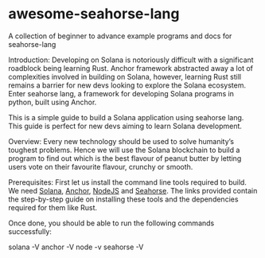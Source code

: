 # awesome-seahorse-lang
A collection of beginner to advance example programs and docs for seahorse-lang


Introduction:
Developing on Solana is notoriously difficult with a significant roadblock being learning Rust. Anchor framework abstracted away a lot of complexities involved in building on Solana, however, learning Rust still remains a barrier for new devs looking to explore the Solana ecosystem. Enter seahorse lang, a framework for developing Solana programs in python, built using Anchor.

This is a simple guide to build a Solana application using seahorse lang. This guide is perfect for new devs aiming to learn Solana development.

Overview:
Every new technology should be used to solve humanity’s toughest problems. Hence we will use the Solana blockchain to build a program to find out which is the best flavour of peanut butter by letting users vote on their favourite flavour, crunchy or smooth.

Prerequisites:
First let us install the command line tools required to build. We need <a href="https://docs.solana.com/cli/install-solana-cli-tools">Solana</a>, <a href="https://book.anchor-lang.com/introduction/introduction.html"> Anchor</a>, <a href="https://nodejs.org/en/">NodeJS</a> and <a href="https://seahorse-lang.org/docs/installation">Seahorse</a>. The links provided contain the step-by-step guide on installing these tools and the dependencies required for them like Rust.

Once done, you should be able to run the following commands successfully:

solana -V
anchor -V
node -v
seahorse -V
